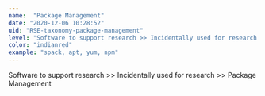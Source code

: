 ```yaml
---
name:  "Package Management"
date: "2020-12-06 10:28:52"
uid: "RSE-taxonomy-package-management"
level: "Software to support research >> Incidentally used for research >> Package Management"
color: "indianred"
example: "spack, apt, yum, npm" 
---
```


Software to support research >> Incidentally used for research >> Package Management